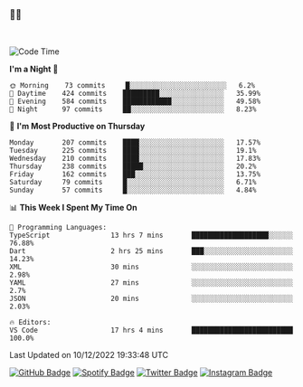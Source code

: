 ### 🤙🍺

<!-- <a href="https://github-readme-stats.vercel.app/api?username=hzak2xx&count_private=true&show_icons=true&theme=dracula">
  <img align="center" src="https://github-readme-stats.vercel.app/api?username=hzak2xx&count_private=true&show_icons=true&theme=dracula" />
</a>
</br> -->
</br>

<!--START_SECTION:waka-->
![Code Time](http://img.shields.io/badge/Code%20Time-2%2C062%20hrs%2013%20mins-blue)

**I'm a Night 🦉** 

```text
🌞 Morning    73 commits     █░░░░░░░░░░░░░░░░░░░░░░░░   6.2% 
🌆 Daytime    424 commits    █████████░░░░░░░░░░░░░░░░   35.99% 
🌃 Evening    584 commits    ████████████░░░░░░░░░░░░░   49.58% 
🌙 Night      97 commits     ██░░░░░░░░░░░░░░░░░░░░░░░   8.23%

```
📅 **I'm Most Productive on Thursday** 

```text
Monday       207 commits    ████░░░░░░░░░░░░░░░░░░░░░   17.57% 
Tuesday      225 commits    ████░░░░░░░░░░░░░░░░░░░░░   19.1% 
Wednesday    210 commits    ████░░░░░░░░░░░░░░░░░░░░░   17.83% 
Thursday     238 commits    █████░░░░░░░░░░░░░░░░░░░░   20.2% 
Friday       162 commits    ███░░░░░░░░░░░░░░░░░░░░░░   13.75% 
Saturday     79 commits     █░░░░░░░░░░░░░░░░░░░░░░░░   6.71% 
Sunday       57 commits     █░░░░░░░░░░░░░░░░░░░░░░░░   4.84%

```


📊 **This Week I Spent My Time On** 

```text
💬 Programming Languages: 
TypeScript               13 hrs 7 mins       ███████████████████░░░░░░   76.88% 
Dart                     2 hrs 25 mins       ███░░░░░░░░░░░░░░░░░░░░░░   14.23% 
XML                      30 mins             ░░░░░░░░░░░░░░░░░░░░░░░░░   2.98% 
YAML                     27 mins             ░░░░░░░░░░░░░░░░░░░░░░░░░   2.7% 
JSON                     20 mins             ░░░░░░░░░░░░░░░░░░░░░░░░░   2.03%

🔥 Editors: 
VS Code                  17 hrs 4 mins       █████████████████████████   100.0%

```


 Last Updated on 10/12/2022 19:33:48 UTC
<!--END_SECTION:waka-->

[![GitHub Badge](https://img.shields.io/badge/GitHub-100000?style=for-the-badge&logo=github&logoColor=white)](https://github.com/hzak2xx)
[![Spotify Badge](https://img.shields.io/badge/Spotify-1ED760?&style=for-the-badge&logo=spotify&logoColor=white)](https://open.spotify.com/user/uf90s6sbbh75a1mt44clkhkvf)
[![Twitter Badge](https://img.shields.io/badge/Twitter-1DA1F2?style=for-the-badge&logo=twitter&logoColor=white)](https://twitter.com/hzak2xx)
[![Instagram Badge](https://img.shields.io/badge/Instagram-E4405F?style=for-the-badge&logo=instagram&logoColor=white)](https://www.instagram.com/hzak2xx/)
